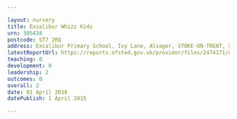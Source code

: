 ```yaml
---

layout: nursery
title: Excalibur Whizz Kids
urn: 305434
postcode: ST7 2RQ
address: Excalibur Primary School, Ivy Lane, Alsager, STOKE-ON-TRENT, ST7 2RQ
latestReportUrl: https://reports.ofsted.gov.uk/provider/files/2474171/urn/305434.pdf
teaching: 0
development: 0
leadership: 2
outcomes: 0
overall: 2
date: 01 April 2018 
datePublish: 1 April 2015

---
```

